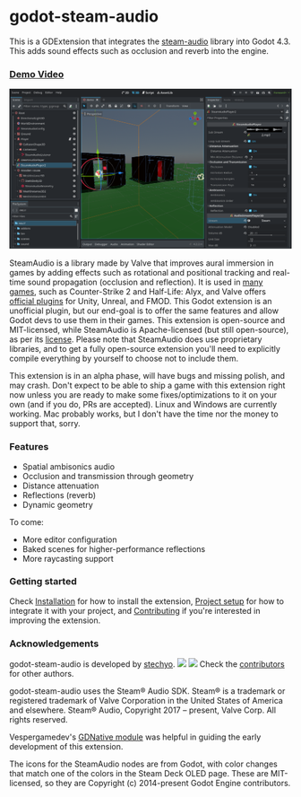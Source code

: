 # godot-steam-audio
This is a GDExtension that integrates the [steam-audio](https://valvesoftware.github.io/steam-audio/) library
into Godot 4.3. This adds sound effects such as occlusion and reverb into the engine.

### [Demo Video](https://www.youtube.com/watch?v=vRnzfnb93Gw)
![A picture of the editor screen with some godot-steam-audio nodes.](doc/imgs/editor.png)

SteamAudio is a library made by Valve that improves aural immersion in games by adding effects such as
rotational and positional tracking and real-time sound propagation (occlusion and reflection). It is used in
[many games](https://steamdb.info/tech/SDK/Steam_Audio/), such as Counter-Strike 2 and Half-Life: Alyx, and
Valve offers [official plugins](https://valvesoftware.github.io/steam-audio/downloads.html) for Unity, Unreal,
and FMOD. This Godot extension is an unofficial plugin, but our end-goal is to offer the same features and
allow Godot devs to use them in their games. This extension is open-source and
MIT-licensed, while SteamAudio is Apache-licensed (but still open-source), as
per its [license](https://github.com/ValveSoftware/steam-audio/blob/master/LICENSE.md). Please note that
SteamAudio does use proprietary libraries, and to get a fully open-source extension you'll need to explicitly
compile everything by yourself to choose not to include them.

This extension is in an alpha phase, will have bugs and missing polish, and may crash. Don't expect to be able
to ship a game with this extension right now unless you are ready to make some fixes/optimizations to it on
your own (and if you do, PRs are accepted). Linux and Windows are currently working. Mac probably works, but I
don't have the time nor the money to support that, sorry.

### Features 
 - Spatial ambisonics audio 
 - Occlusion and transmission through geometry 
 - Distance attenuation
 - Reflections (reverb)
 - Dynamic geometry

 To come: 
 - More editor configuration
 - Baked scenes for higher-performance reflections
 - More raycasting support

### Getting started
Check [Installation](https://github.com/stechyo/godot-steam-audio/wiki/Installation) for how to install the extension, [Project setup](https://github.com/stechyo/godot-steam-audio/wiki/Project-setup) for how to integrate it with your project, and [Contributing](https://github.com/stechyo/godot-steam-audio/wiki/Contributing) if you're interested in improving the extension.

### Acknowledgements
godot-steam-audio is developed by [stechyo](https://github.com/stechyo). [<img src="https://github.com/gauravghongde/social-icons/blob/master/SVG/Color/Twitter.svg" width=14/>](https://twitter.com/stechyo_) [<img src="https://github.com/gauravghongde/social-icons/blob/master/SVG/Color/Youtube.svg" width=14/>](https://www.youtube.com/@Stechyo/)
Check the [contributors](https://github.com/stechyo/godot-steam-audio/graphs/contributors) for other authors.

godot-steam-audio uses the Steam® Audio SDK. Steam® is a trademark or registered trademark of Valve
Corporation in the United States of America and elsewhere.
Steam® Audio, Copyright 2017 – present, Valve Corp. All rights reserved.

Vespergamedev's [GDNative module](https://github.com/vespergamedev/godot_steamaudio) was helpful in guiding the early development of this extension.

The icons for the SteamAudio nodes are from Godot, with color changes that match one of the colors in
the Steam Deck OLED page. These are MIT-licensed, so they are Copyright (c) 2014-present Godot Engine
contributors.
